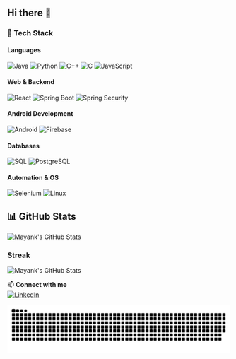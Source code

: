 ## Hi there 👋

### 🚀 Tech Stack  

#### **Languages**  
![Java](https://img.shields.io/badge/Java-ED8B00?style=for-the-badge&logo=java&logoColor=white)
![Python](https://img.shields.io/badge/Python-3776AB?style=for-the-badge&logo=python&logoColor=white)
![C++](https://img.shields.io/badge/C%2B%2B-00599C?style=for-the-badge&logo=c%2B%2B&logoColor=white)
![C](https://img.shields.io/badge/C-00599C?style=for-the-badge&logo=c&logoColor=white)
![JavaScript](https://img.shields.io/badge/JavaScript-F7DF1E?style=for-the-badge&logo=javascript&logoColor=black)

#### **Web & Backend**  
![React](https://img.shields.io/badge/React-61DAFB?style=for-the-badge&logo=react&logoColor=black)
![Spring Boot](https://img.shields.io/badge/Spring%20Boot-6DB33F?style=for-the-badge&logo=spring-boot&logoColor=white)
![Spring Security](https://img.shields.io/badge/Spring%20Security-6DB33F?style=for-the-badge&logo=spring-security&logoColor=white)

#### **Android Development**  
![Android](https://img.shields.io/badge/Android-3DDC84?style=for-the-badge&logo=android&logoColor=white)
![Firebase](https://img.shields.io/badge/Firebase-FFCA28?style=for-the-badge&logo=firebase&logoColor=black)

#### **Databases**  
![SQL](https://img.shields.io/badge/SQL-4479A1?style=for-the-badge&logo=postgresql&logoColor=white)
![PostgreSQL](https://img.shields.io/badge/PostgreSQL-336791?style=for-the-badge&logo=postgresql&logoColor=white)

#### **Automation & OS**  
![Selenium](https://img.shields.io/badge/Selenium-43B02A?style=for-the-badge&logo=selenium&logoColor=white)
![Linux](https://img.shields.io/badge/Linux-FCC624?style=for-the-badge&logo=linux&logoColor=black)




## 📊 GitHub Stats  
![Mayank's GitHub Stats](https://github-readme-stats.vercel.app/api?username=mayankrauthan&show_icons=true&theme=radical)

### Streak
![Mayank's GitHub Stats](https://github-readme-stats-sigma-five.vercel.app/api?username=mayankrauthan&show_icons=true&theme=radical)


📫 **Connect with me**  
[![LinkedIn](https://img.shields.io/badge/LinkedIn-Mayank%20Rauthan-blue?style=flat&logo=linkedin)]([https://linkedin.com/in/mayankrauthan](https://www.linkedin.com/in/mayank-rauthan-82b385226/))  


<picture>
  <source media="(prefers-color-scheme: dark)" srcset="https://github.com/MayankRauthan/MayankRauthan/blob/output/github-snake-dark.svg" />
  <source media="(prefers-color-scheme: light)" srcset="https://github.com/MayankRauthan/MayankRauthan/blob/output/github-snake.svg" />
  <img alt="github-snake" src="https://github.com/MayankRauthan/MayankRauthan/blob/output/github-snake.svg" />
</picture>
<!--
**MayankRauthan/MayankRauthan** is a ✨ _special_ ✨ repository because its `README.md` (this file) appears on your GitHub profile.

Here are some ideas to get you started:

- 🔭 I’m currently working on ...
- 🌱 I’m currently learning ...
- 👯 I’m looking to collaborate on ...
- 🤔 I’m looking for help with ...
- 💬 Ask me about ...
- 📫 How to reach me: ...
- 😄 Pronouns: ...
- ⚡ Fun fact: ...
-->
